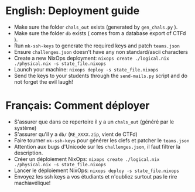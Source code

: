 # English: Deployment guide

- Make sure the folder `chals_out` exists (generated by `gen_chals.py` ).
- Make sure the folder `db` exists ( comes from a database export of CTFd ).
- Run `mk-ssh-keys` to generate the required keys and patch `teams.json`
- Ensure `challenges.json` doesn't have any non standard/ascii characters
- Create a new NixOps deployment: `nixops create ./logical.nix ./physical.nix -s state_file.nixops`
- Launch your machine: `nixops deploy -s state_file.nixops`
- Send the keys to your students through the `send-mails.py` script and do not
  forget the evil laugh!




# Français: Comment déployer

- S'assurer que dans ce repertoire il y a un `chals_out` (généré par le système)
- S'assurer qu'il y a `db/` (`RE_XXXX.zip`, vient de CTFd)
- Faire tourner `mk-ssh-keys` pour générer les clefs et patcher le `teams.json`
- Attention aux bugs d'Unicode sur les `challenges.json`, il faut filtrer la description.
- Créer un déploiement NixOps: `nixops create ./logical.nix ./physical.nix -s state_file.nixops`
- Lancer le déploiement NixOps: `nixops deploy -s state_file.nixops`
- Envoyez les ssh keys a vos étudiants et n'oubliez surtout pas le rire
  machiavélique!
